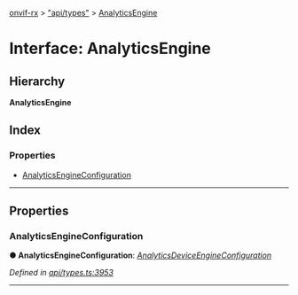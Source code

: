 [onvif-rx](../README.md) > ["api/types"](../modules/_api_types_.md) > [AnalyticsEngine](../interfaces/_api_types_.analyticsengine.md)

# Interface: AnalyticsEngine

## Hierarchy

**AnalyticsEngine**

## Index

### Properties

* [AnalyticsEngineConfiguration](_api_types_.analyticsengine.md#analyticsengineconfiguration)

---

## Properties

<a id="analyticsengineconfiguration"></a>

###  AnalyticsEngineConfiguration

**● AnalyticsEngineConfiguration**: *[AnalyticsDeviceEngineConfiguration](_api_types_.analyticsdeviceengineconfiguration.md)*

*Defined in [api/types.ts:3953](https://github.com/patrickmichalina/onvif-rx/blob/f117e44/src/api/types.ts#L3953)*

___

